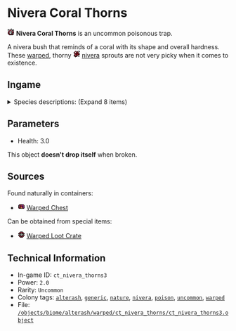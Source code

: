 # Nivera Coral Thorns

<img src="https://raw.githubusercontent.com/Ceterai/Enternia/main/objects/biome/alterash/warped/ct_nivera_thorns/icon.png" alt="Nivera Coral Thorns icon" loading="lazy" height="16px" width="auto" /> **Nivera Coral Thorns** is an uncommon poisonous trap.

A nivera bush that reminds of a coral with its shape and overall hardness.  
These [warped](https://ceterai.github.io/MyEnternia/Wiki/Tags/Warped), thorny <img src="https://raw.githubusercontent.com/Ceterai/Enternia/main/objects/alta/special/plants/trees/ct_nivera_tree.png" alt="Nivera icon" loading="lazy" height="16px" width="auto" /> [nivera](https://ceterai.github.io/MyEnternia/Wiki/Nivera) sprouts are not very picky when it comes to existence.

## Ingame

<details markdown="1"><summary>Species descriptions: (Expand 8 items)</summary>

- Alta: Nivera thorns do have something in common with corals, not just the shape.
- Apex: Sharp. I'd better avoid them.
- Avian: If only I could fly.
- Floran: Coral-shaped warped thornss are ssuper-venomousss. Better sstay away.
- Glitch: Cautious. These look dangerous.
- Human: Very sharp thorns.
- Hylotl: These look deadly.
- Novakid: These sure look sharp, I'm ready to hightail it outta here!

</details>

## Parameters

- Health: 3.0

This object **doesn't drop itself** when broken.

## Sources

Found naturally in containers:

- <img src="https://raw.githubusercontent.com/Ceterai/Enternia/main/objects/biome/alterash/warped/decorative/chest/icon.png" alt="Warped Chest icon" loading="lazy" height="16px" width="auto" /> [Warped Chest](https://ceterai.github.io/MyEnternia/Wiki/WarpedChest)

Can be obtained from special items:

- <img src="https://raw.githubusercontent.com/Ceterai/Enternia/main/items/active/alta/loot/biome/ct_warped_loot.png" alt="Warped Loot Crate icon" loading="lazy" height="16px" width="auto" /> [Warped Loot Crate](https://ceterai.github.io/MyEnternia/Wiki/WarpedLootCrate)

## Technical Information

- In-game ID: `ct_nivera_thorns3`
- Power: `2.0`
- Rarity: `Uncommon`
- Colony tags: [`alterash`](https://ceterai.github.io/MyEnternia/Wiki/Tags/Alterash), [`generic`](https://ceterai.github.io/MyEnternia/Wiki/Tags/Generic), [`nature`](https://ceterai.github.io/MyEnternia/Wiki/Tags/Nature), [`nivera`](https://ceterai.github.io/MyEnternia/Wiki/Tags/Nivera), [`poison`](https://ceterai.github.io/MyEnternia/Wiki/Tags/Poison), [`uncommon`](https://ceterai.github.io/MyEnternia/Wiki/Tags/Uncommon), [`warped`](https://ceterai.github.io/MyEnternia/Wiki/Tags/Warped)
- File: [`/objects/biome/alterash/warped/ct_nivera_thorns/ct_nivera_thorns3.object`](https://github.com/Ceterai/Enternia/blob/main/objects/biome/alterash/warped/ct_nivera_thorns/ct_nivera_thorns3.object)
